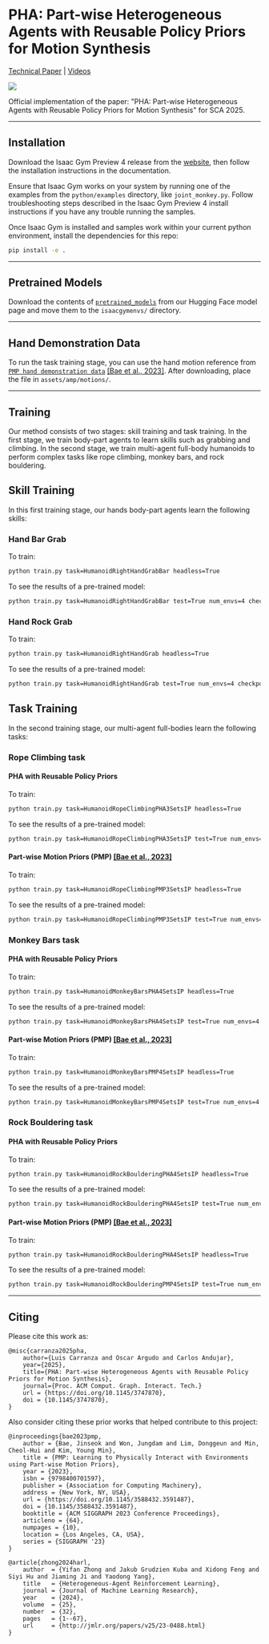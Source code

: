 # PHA: Part-wise Heterogeneous Agents with Reusable Policy Priors for Motion Synthesis
[Technical Paper](https://drive.google.com/file/d/1QuWjtsKjtBR9YYVdAWX2R2sKK0DvM0Ni/view) | [Videos](https://youtu.be/rlMMrCgDA8o)

![](./images/teaser.png)

Official implementation of the paper: "PHA: Part-wise Heterogeneous Agents with Reusable Policy Priors for Motion Synthesis" for SCA 2025.

---

## Installation

Download the Isaac Gym Preview 4 release from the [website](https://developer.nvidia.com/isaac-gym), then follow the installation instructions in the documentation.

Ensure that Isaac Gym works on your system by running one of the examples from the `python/examples` directory, like `joint_monkey.py`. Follow troubleshooting steps described in the Isaac Gym Preview 4 install instructions if you have any trouble running the samples.

Once Isaac Gym is installed and samples work within your current python environment, install the dependencies for this repo:

```bash
pip install -e .
```

---

## Pretrained Models

Download the contents of [`pretrained_models`](https://huggingface.co/locoxsoco/pha/tree/main) from our Hugging Face model page and move them to the `isaacgymenvs/` directory.

---

## Hand Demonstration Data

To run the task training stage, you can use the hand motion reference from [`PMP hand demonstration data`](https://drive.google.com/file/d/1h-FYRUoiSnaBExxLJx-ngBprk_26wS6c/view) [[Bae et al., 2023]](https://dl.acm.org/doi/10.1145/3588432.3591487). After downloading, place the file in `assets/amp/motions/`.

---

## Training
Our method consists of two stages: skill training and task training. In the first stage, we train body-part agents to learn skills such as grabbing and climbing. In the second stage, we train multi-agent full-body humanoids to perform complex tasks like rope climbing, monkey bars, and rock bouldering.

## Skill Training

In this first training stage, our hands body-part agents learn the following skills:

### Hand Bar Grab

To train:

```bash
python train.py task=HumanoidRightHandGrabBar headless=True
```

To see the results of a pre-trained model:

```bash
python train.py task=HumanoidRightHandGrabBar test=True num_envs=4 checkpoint=pretrained_models/skill_training/HumanoidRightHandGrabBar_2025-04-02_14-07-41_12000.pth
```

### Hand Rock Grab

To train:

```bash
python train.py task=HumanoidRightHandGrab headless=True
```

To see the results of a pre-trained model:

```bash
python train.py task=HumanoidRightHandGrab test=True num_envs=4 checkpoint=pretrained_models/skill_training/HumanoidRightHandGrab_2025-03-23_13-44-42_8600.pth
```

## Task Training

In the second training stage, our multi-agent full-bodies learn the following tasks:

### Rope Climbing task

#### PHA with Reusable Policy Priors

To train:

```bash
python train.py task=HumanoidRopeClimbingPHA3SetsIP headless=True
```

To see the results of a pre-trained model:

```bash
python train.py task=HumanoidRopeClimbingPHA3SetsIP test=True num_envs=4 checkpoint=pretrained_models/task_training/rope_climbing/HumanoidRopeClimbingHARLPMP3SetsIP_2025-03-26_07-06-43_5000.pth
```

#### Part-wise Motion Priors (PMP) [[Bae et al., 2023]](https://dl.acm.org/doi/10.1145/3588432.3591487)

To train:

```bash
python train.py task=HumanoidRopeClimbingPMP3SetsIP headless=True
```

To see the results of a pre-trained model:

```bash
python train.py task=HumanoidRopeClimbingPMP3SetsIP test=True num_envs=4 checkpoint=pretrained_models/task_training/rope_climbing/HumanoidRopeClimbingPMP3SetsIP_2025-04-02_08-45-26_5000.pth
```

### Monkey Bars task

#### PHA with Reusable Policy Priors

To train:

```bash
python train.py task=HumanoidMonkeyBarsPHA4SetsIP headless=True
```

To see the results of a pre-trained model:

```bash
python train.py task=HumanoidMonkeyBarsPHA4SetsIP test=True num_envs=4 checkpoint=pretrained_models/task_training/monkey_bars/HumanoidMonkeyBarsHARLPMP4SetsIP_2025-03-25_19-08-59_12000.pth
```

#### Part-wise Motion Priors (PMP) [[Bae et al., 2023]](https://dl.acm.org/doi/10.1145/3588432.3591487)

To train:

```bash
python train.py task=HumanoidMonkeyBarsPMP4SetsIP headless=True
```

To see the results of a pre-trained model:

```bash
python train.py task=HumanoidMonkeyBarsPMP4SetsIP test=True num_envs=4 checkpoint=pretrained_models/task_training/monkey_bars/HumanoidMonkeyBarsPMP4SetsIP_2025-03-25_18-52-57_12000.pth
```

### Rock Bouldering task

#### PHA with Reusable Policy Priors

To train:

```bash
python train.py task=HumanoidRockBoulderingPHA4SetsIP headless=True
```

To see the results of a pre-trained model:

```bash
python train.py task=HumanoidRockBoulderingPHA4SetsIP test=True num_envs=4 checkpoint=pretrained_models/task_training/rock_bouldering/HumanoidBoulderingHARLPMP4SetsIP_2025-03-23_18-20-31_8000.pth
```

#### Part-wise Motion Priors (PMP) [[Bae et al., 2023]](https://dl.acm.org/doi/10.1145/3588432.3591487)

To train:

```bash
python train.py task=HumanoidRockBoulderingPHA4SetsIP headless=True
```

To see the results of a pre-trained model:

```bash
python train.py task=HumanoidRockBoulderingPMP4SetsIP test=True num_envs=4 checkpoint=pretrained_models/task_training/rock_bouldering/HumanoidBoulderingPMP4SetsIP_2025-03-22_09-53-22_8000.pth
```

---

## Citing

Please cite this work as:
```
@misc{carranza2025pha,
    author={Luis Carranza and Oscar Argudo and Carlos Andujar},
    year={2025},
    title={PHA: Part-wise Heterogeneous Agents with Reusable Policy Priors for Motion Synthesis}, 
    journal={Proc. ACM Comput. Graph. Interact. Tech.}
    url = {https://doi.org/10.1145/3747870},
    doi = {10.1145/3747870},
}
```

Also consider citing these prior works that helped contribute to this project:
```
@inproceedings{bae2023pmp,
    author = {Bae, Jinseok and Won, Jungdam and Lim, Donggeun and Min, Cheol-Hui and Kim, Young Min},
    title = {PMP: Learning to Physically Interact with Environments using Part-wise Motion Priors},
    year = {2023},
    isbn = {9798400701597},
    publisher = {Association for Computing Machinery},
    address = {New York, NY, USA},
    url = {https://doi.org/10.1145/3588432.3591487},
    doi = {10.1145/3588432.3591487},
    booktitle = {ACM SIGGRAPH 2023 Conference Proceedings},
    articleno = {64},
    numpages = {10},
    location = {Los Angeles, CA, USA},
    series = {SIGGRAPH '23}
}

@article{zhong2024harl,
    author  = {Yifan Zhong and Jakub Grudzien Kuba and Xidong Feng and Siyi Hu and Jiaming Ji and Yaodong Yang},
    title   = {Heterogeneous-Agent Reinforcement Learning},
    journal = {Journal of Machine Learning Research},
    year    = {2024},
    volume  = {25},
    number  = {32},
    pages   = {1--67},
    url     = {http://jmlr.org/papers/v25/23-0488.html}
}
```